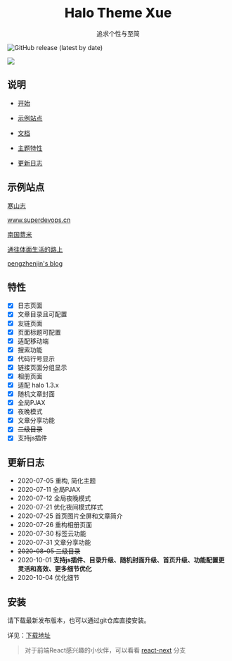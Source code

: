 # <div align="center" style="font-weight:800; font-size: 30px">Halo Theme Xue</div>

<p align="center">
追求个性与至简
</p>

![GitHub release (latest by date)](https://img.shields.io/github/v/release/halo-dev/halo?label=halo&style=flat-square)

![](https://cdn.jsdelivr.net/gh/xzzai/static@master/uPic/screenshot-2300.png)

## 说明

- [开始](https://baozi.fun/2020/09/29/halo-blog-transfer)

- [示例站点](#示例站点)

- [文档](https://baozi.fun/2020/10/05/theme-xue-showcase)

- [主题特性](#特性)

- [更新日志](#更新日志)

## 示例站点

[寒山志](https://baozi.fun)

www.superdevops.cn

[南国薏米](https://eelve.com/)

[通往体面生活的路上](https://codeyee.com/)

[pengzhenjin's blog](https://www.pengzhenjin.top/)



## 特性 
* [x] 日志页面
* [x] 文章目录且可配置
* [x] 友链页面
* [x] 页面标题可配置
* [x] 适配移动端
* [x] 搜索功能
* [x] 代码行号显示
* [x] 链接页面分组显示
* [x] 相册页面
* [x] 适配 halo 1.3.x
* [x] 随机文章封面
* [x] 全局PJAX
* [x] 夜晚模式
* [x] 文章分享功能
* [x] ~~二级目录~~
* [x] 支持js插件

## 更新日志

- 2020-07-05 重构, 简化主题
- 2020-07-11  全局PJAX
- 2020-07-12  全局夜晚模式      
- 2020-07-21 优化夜间模式样式
- 2020-07-25 首页图片全屏和文章简介
- 2020-07-26 重构相册页面
- 2020-07-30 标签云功能
- 2020-07-31 文章分享功能
- ~~2020-08-05 二级目录~~
- 2020-10-01 **支持js插件、目录升级、随机封面升级、首页升级、功能配置更灵活和高效、更多细节优化**
- 2020-10-04 优化细节

## 安装

请下载最新发布版本，也可以通过git仓库直接安装。

详见：[下载地址](https://github.com/xzzai/halo-theme-xue/releases)

> 对于前端React感兴趣的小伙伴，可以看看 [react-next](https://github.com/xzzai/halo-theme-xue/tree/react-next) 分支
